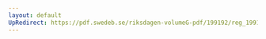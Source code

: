 ```yaml
---
layout: default
UpRedirect: https://pdf.swedeb.se/riksdagen-volumeG-pdf/199192/reg_199192/reg_199192_0777.pdf
---
```

